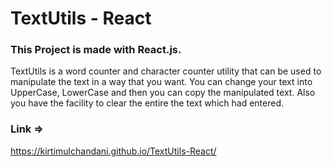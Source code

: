 # TextUtils - React

### This Project is made with React.js.
TextUtils is a word counter and character counter utility that can be used to manipulate the text in a way that you want. You can change your text into UpperCase, LowerCase and then you can copy the manipulated text. Also you have the facility to clear the entire the text which had entered.
### Link =>
https://kirtimulchandani.github.io/TextUtils-React/

